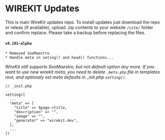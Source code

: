 # WIREKIT Updates
This is main WireKit updates repo. To install updates just download the repo or releas (if available), upload .zip contents to your website `/site/` folder and confirm replace. Please take a backup before replacing the files.

#### `v0.101-alpha`
```
* Removed SeoMaestro
* Handle meta in seting() and head() functions...
```
*WireKit still supports SeoMaestro, but not default option any more. If you want to use new wirekit meta, you need to delete `_meta.php` file in templates root, and optionaly set meta defaults in _init.php `setting()`*.
``` 
// _init.php

setting([
  ...
  "meta" => [
    "title" => $page->title,
    "description" => "",
    "image" => "",
    "generator" => "wirekit.dev",
  ],
  ...
])
```